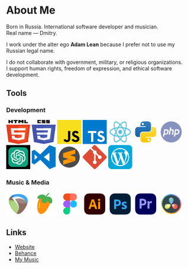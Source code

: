 # About Me

Born in Russia. International software developer and musician.  
Real name — Dmitry.

I work under the alter ego **Adam Lean** because I prefer not to use my Russian legal name.

I do not collaborate with government, military, or religious organizations.  
I support human rights, freedom of expression, and ethical software development.

## Tools

### Development

<img src="./assets/svg/html5.svg" width="65" height="65"> <img src="./assets/svg/css3.svg" width="65" height="65"> <img src="./assets/svg/JS.svg" width="65" height="65"> <img src="./assets/svg/typescript-logo-svgrepo-com.svg" width="65" height="65"> <img src="./assets/svg/React.svg" width="65" height="65"> <img src="./assets/svg/python.svg" width="65" height="65"> <img src="./assets/svg/php.svg" width="65" height="65"> <img src="./assets/svg/chatgpt.svg" width="65" height="65" color="green">
<img src="./assets/svg/visual-studio-code-logo-svgrepo-com.svg" width="65" height="65"> <img src="./assets/svg/sublime-text-svgrepo-com.svg" width="65" height="65"> <img src="./assets/svg/git-icon-logo-svgrepo-com.svg" width="65" height="65"> <img src="./assets/svg/wordpress.svg" width="65" height="65">

### Music & Media

<img src="./assets/svg/reaper.svg" width="65" height="65"> <img src="./assets/svg/flstudio.svg" width="65" height="65"> <img src="./assets/svg/figma-svgrepo-com.svg" width="65" height="65"> <img src="./assets/svg/adobe-illustrator-svgrepo-com.svg" width="65" height="65">
<img src="./assets/svg/adobe-photoshop-svgrepo-com.svg" width="65" height="65"> <img src="./assets/svg/adobe-premiere-svgrepo-com.svg" width="65" height="65"> <img src="./assets/svg/davinci.svg" width="65" height="65">

## Links

- [Website](https://adamlean.netlify.app/)
- [Behance](https://www.behance.net/adamlean92)
- [My Music](https://soundcloud.com/mastamonk36)
